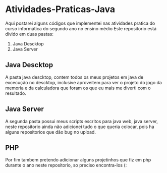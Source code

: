 # Atividades-Praticas-Java
Aqui postarei alguns códigos que implementei nas atividades pratica do curso informática do segundo ano no ensino médio
Este repositorio está divido em duas pastas:
1. Java Descktop
2. Java Server
## Java Descktop
  A pasta java descktop, contem todos os meus projetos em java de excecução no descktop, inclusive aproveitem para ver o projeto do jogo da memoria e da calculadora que foram os que eu mais me diverti com o resultado. 
## Java Server
  A segunda pasta possui meus scripts escritos para java web, java server, neste repositorio ainda não adicionei tudo o que queria colocar, pois ha alguns repositorios que dão bug no upload.
## PHP
Por fim tambem pretendo adicionar alguns projetinhos que fiz em php durante o ano neste repositorio, so preciso encontra-los (:
